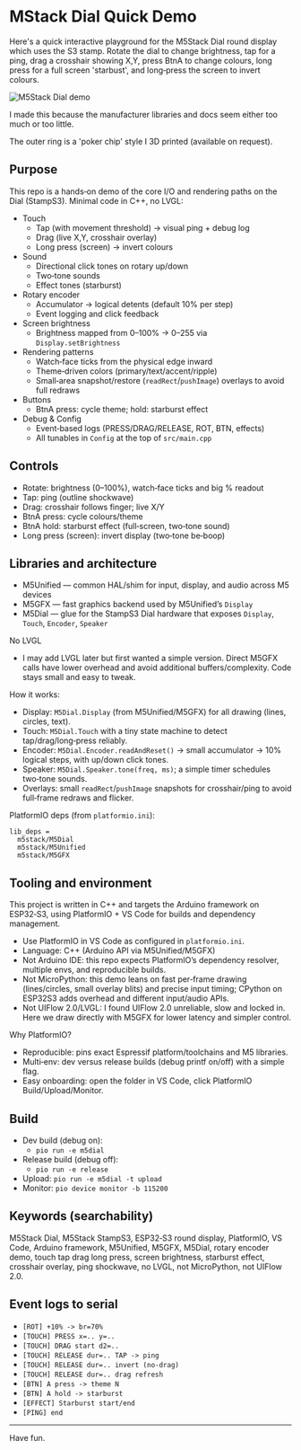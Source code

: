 # MStack Dial Quick Demo

Here's a quick interactive playground for the M5Stack Dial round display which uses the S3 stamp. Rotate the dial to change brightness, tap for a ping, drag a crosshair showing X,Y, press BtnA to change colours, long press for a full screen 'starbust', and long‑press the screen to invert colours.

![M5Stack Dial demo](docs/assets/m5stack-demo.gif)

I made this because the manufacturer libraries and docs seem either too much or too little.

The outer ring is a 'poker chip' style I 3D printed (available on request).

## Purpose

This repo is a hands‑on demo of the core I/O and rendering paths on the Dial (StampS3). Minimal code in C++, no LVGL:

- Touch
  - Tap (with movement threshold) → visual ping + debug log
  - Drag (live X,Y, crosshair overlay)
  - Long press (screen) → invert colours
- Sound
  - Directional click tones on rotary up/down
  - Two‑tone sounds
  - Effect tones (starburst)
- Rotary encoder
  - Accumulator → logical detents (default 10% per step)
  - Event logging and click feedback
- Screen brightness
  - Brightness mapped from 0–100% → 0–255 via `Display.setBrightness`
- Rendering patterns
  - Watch‑face ticks from the physical edge inward
  - Theme‑driven colors (primary/text/accent/ripple)
  - Small‑area snapshot/restore (`readRect`/`pushImage`) overlays to avoid full redraws
- Buttons
  - BtnA press: cycle theme; hold: starburst effect
- Debug & Config
  - Event‑based logs (PRESS/DRAG/RELEASE, ROT, BTN, effects)
  - All tunables in `Config` at the top of `src/main.cpp`

## Controls

- Rotate: brightness (0–100%), watch‑face ticks and big % readout
- Tap: ping (outline shockwave)
- Drag: crosshair follows finger; live X/Y
- BtnA press: cycle colours/theme
- BtnA hold: starburst effect (full‑screen, two‑tone sound)
- Long press (screen): invert display (two‑tone be‑boop)

## Libraries and architecture

- M5Unified — common HAL/shim for input, display, and audio across M5 devices
- M5GFX — fast graphics backend used by M5Unified’s `Display`
- M5Dial — glue for the StampS3 Dial hardware that exposes `Display`, `Touch`, `Encoder`, `Speaker`

No LVGL
- I may add LVGL later but first wanted a simple version. Direct M5GFX calls have lower overhead and avoid additional buffers/complexity. Code stays small and easy to tweak.

How it works:
- Display: `M5Dial.Display` (from M5Unified/M5GFX) for all drawing (lines, circles, text).
- Touch: `M5Dial.Touch` with a tiny state machine to detect tap/drag/long‑press reliably.
- Encoder: `M5Dial.Encoder.readAndReset()` → small accumulator → 10% logical steps, with up/down click tones.
- Speaker: `M5Dial.Speaker.tone(freq, ms)`; a simple timer schedules two‑tone sounds.
- Overlays: small `readRect`/`pushImage` snapshots for crosshair/ping to avoid full‑frame redraws and flicker.

PlatformIO deps (from `platformio.ini`):

```
lib_deps =
  m5stack/M5Dial
  m5stack/M5Unified
  m5stack/M5GFX
```

## Tooling and environment

This project is written in C++ and targets the Arduino framework on ESP32‑S3, using PlatformIO + VS Code for builds and dependency management.

- Use PlatformIO in VS Code as configured in `platformio.ini`.
- Language: C++ (Arduino API via M5Unified/M5GFX)
- Not Arduino IDE: this repo expects PlatformIO’s dependency resolver, multiple envs, and reproducible builds.
- Not MicroPython: this demo leans on fast per‑frame drawing (lines/circles, small overlay blits) and precise input timing; CPython on ESP32S3 adds overhead and different input/audio APIs.
- Not UIFlow 2.0/LVGL: I found UIFlow 2.0 unreliable, slow and locked in. Here we draw directly with M5GFX for lower latency and simpler control.

Why PlatformIO?
- Reproducible: pins exact Espressif platform/toolchains and M5 libraries.
- Multi‑env: dev versus release builds (debug printf on/off) with a simple flag.
- Easy onboarding: open the folder in VS Code, click PlatformIO Build/Upload/Monitor.

## Build

- Dev build (debug on):
  - `pio run -e m5dial`
- Release build (debug off):
  - `pio run -e release`
- Upload: `pio run -e m5dial -t upload`
- Monitor: `pio device monitor -b 115200`

## Keywords (searchability)

M5Stack Dial, M5Stack StampS3, ESP32‑S3 round display, PlatformIO, VS Code, Arduino framework, M5Unified, M5GFX, M5Dial, rotary encoder demo, touch tap drag long press, screen brightness, starburst effect, crosshair overlay, ping shockwave, no LVGL, not MicroPython, not UIFlow 2.0.

## Event logs to serial

- `[ROT] +10% -> br=70%`
- `[TOUCH] PRESS x=.. y=..`
- `[TOUCH] DRAG start d2=..`
- `[TOUCH] RELEASE dur=.. TAP -> ping`
- `[TOUCH] RELEASE dur=.. invert (no-drag)`
- `[TOUCH] RELEASE dur=.. drag refresh`
- `[BTN] A press -> theme N`
- `[BTN] A hold -> starburst`
- `[EFFECT] Starburst start/end`
- `[PING] end`

---

Have fun.
